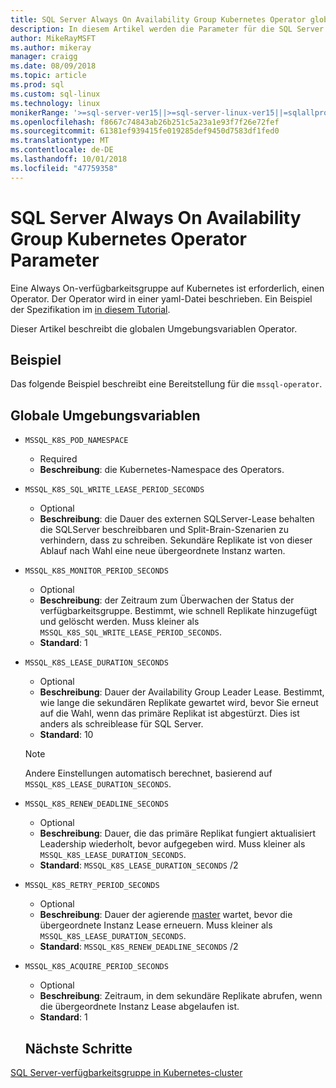 ```yaml
---
title: SQL Server Always On Availability Group Kubernetes Operator globale Anforderungen
description: In diesem Artikel werden die Parameter für die SQL Server Kubernetes Always On Availability Group-Operator globale Anforderungen erläutert.
author: MikeRayMSFT
ms.author: mikeray
manager: craigg
ms.date: 08/09/2018
ms.topic: article
ms.prod: sql
ms.custom: sql-linux
ms.technology: linux
monikerRange: '>=sql-server-ver15||>=sql-server-linux-ver15||=sqlallproducts-allversions'
ms.openlocfilehash: f8667c74843ab26b251c5a23a1e93f7f26e72fef
ms.sourcegitcommit: 61381ef939415fe019285def9450d7583df1fed0
ms.translationtype: MT
ms.contentlocale: de-DE
ms.lasthandoff: 10/01/2018
ms.locfileid: "47759358"
---
```

# <a name="sql-server-always-on-availability-group-kubernetes-operator-parameters"></a>SQL Server Always On Availability Group Kubernetes Operator Parameter

Eine Always On-verfügbarkeitsgruppe auf Kubernetes ist erforderlich, einen Operator. Der Operator wird in einer yaml-Datei beschrieben.  Ein Beispiel der Spezifikation im [in diesem Tutorial](tutorial-sql-server-ag-kubernetes.md).

Dieser Artikel beschreibt die globalen Umgebungsvariablen Operator.

## <a name="example"></a>Beispiel

Das folgende Beispiel beschreibt eine Bereitstellung für die `mssql-operator`.

## <a name="global-environment-variables"></a>Globale Umgebungsvariablen

* `MSSQL_K8S_POD_NAMESPACE` 
  * Required
  * **Beschreibung**: die Kubernetes-Namespace des Operators.

* `MSSQL_K8S_SQL_WRITE_LEASE_PERIOD_SECONDS`
  * Optional
  * **Beschreibung**: die Dauer des externen SQLServer-Lease behalten die SQLServer beschreibbaren und Split-Brain-Szenarien zu verhindern, dass zu schreiben. Sekundäre Replikate ist von dieser Ablauf nach Wahl eine neue übergeordnete Instanz warten.

* `MSSQL_K8S_MONITOR_PERIOD_SECONDS`
  * Optional
  * **Beschreibung**: der Zeitraum zum Überwachen der Status der verfügbarkeitsgruppe. Bestimmt, wie schnell Replikate hinzugefügt und gelöscht werden. Muss kleiner als `MSSQL_K8S_SQL_WRITE_LEASE_PERIOD_SECONDS`.
  * **Standard**: 1

* `MSSQL_K8S_LEASE_DURATION_SECONDS`
  * Optional
  * **Beschreibung**: Dauer der Availability Group Leader Lease. Bestimmt, wie lange die sekundären Replikate gewartet wird, bevor Sie erneut auf die Wahl, wenn das primäre Replikat ist abgestürzt. Dies ist anders als schreiblease für SQL Server. 
  * **Standard**: 10
  
  >[!NOTE]
  >Andere Einstellungen automatisch berechnet, basierend auf `MSSQL_K8S_LEASE_DURATION_SECONDS`.

* `MSSQL_K8S_RENEW_DEADLINE_SECONDS`
  * Optional
  * **Beschreibung**: Dauer, die das primäre Replikat fungiert aktualisiert Leadership wiederholt, bevor aufgegeben wird. Muss kleiner als `MSSQL_K8S_LEASE_DURATION_SECONDS`.
  * **Standard**:  `MSSQL_K8S_LEASE_DURATION_SECONDS` /2

* `MSSQL_K8S_RETRY_PERIOD_SECONDS`
  * Optional
  * **Beschreibung**: Dauer der agierende [master](http://kubernetes.io/docs/concepts/architecture/master-node-communication/) wartet, bevor die übergeordnete Instanz Lease erneuern. Muss kleiner als `MSSQL_K8S_LEASE_DURATION_SECONDS`.
  * **Standard**:  `MSSQL_K8S_RENEW_DEADLINE_SECONDS` /2

* `MSSQL_K8S_ACQUIRE_PERIOD_SECONDS` 
  * Optional
  * **Beschreibung**: Zeitraum, in dem sekundäre Replikate abrufen, wenn die übergeordnete Instanz Lease abgelaufen ist. 
  * **Standard**: 1


  ## <a name="next-steps"></a>Nächste Schritte

[SQL Server-verfügbarkeitsgruppe in Kubernetes-cluster](sql-server-ag-kubernetes.md)
